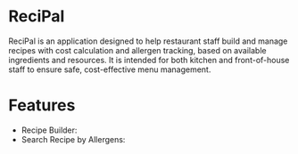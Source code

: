 # ReciPal
ReciPal is an application designed to help restaurant staff build and manage recipes with cost calculation and allergen tracking, based on available ingredients and resources. 
It is intended for both kitchen and front-of-house staff to ensure safe, cost-effective menu management.

# Features
- Recipe Builder: 
- Search Recipe by Allergens: